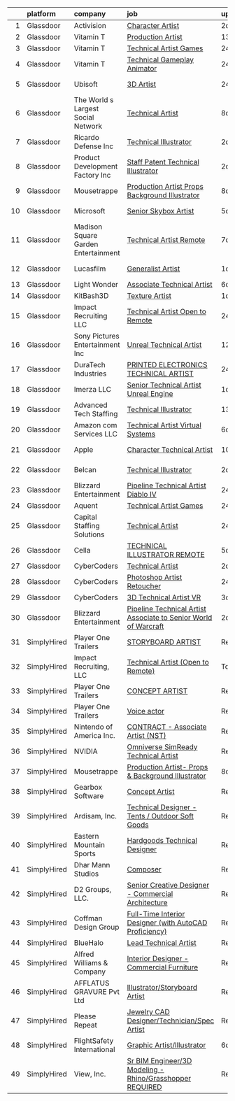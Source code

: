 

|    | platform    | company                             | job                                                                                                                                                                                                                                                                                                                                                                                                                                                                                                                                                                                                                                                                                                                                                                                                                                                                                                                                                                                                                                                                                                                                                                                                                                                                                                                                                                                 | update_time   | location             |
|---:|:------------|:------------------------------------|:------------------------------------------------------------------------------------------------------------------------------------------------------------------------------------------------------------------------------------------------------------------------------------------------------------------------------------------------------------------------------------------------------------------------------------------------------------------------------------------------------------------------------------------------------------------------------------------------------------------------------------------------------------------------------------------------------------------------------------------------------------------------------------------------------------------------------------------------------------------------------------------------------------------------------------------------------------------------------------------------------------------------------------------------------------------------------------------------------------------------------------------------------------------------------------------------------------------------------------------------------------------------------------------------------------------------------------------------------------------------------------|:--------------|:---------------------|
|  1 | Glassdoor   | Activision                          | [Character Artist](https://www.glassdoor.com/partner/jobListing.htm?pos=118&ao=1136043&s=58&guid=0000018243920b79b3b925de040a119a&src=GD_JOB_AD&t=SR&vt=w&cs=1_f4a5e606&cb=1658991021315&jobListingId=1008028738047&jrtk=3-0-1g91p42sqkf3c801-1g91p42t921a6000-0ae95813dbf7d985-)                                                                                                                                                                                                                                                                                                                                                                                                                                                                                                                                                                                                                                                                                                                                                                                                                                                                                                                                                                                                                                                                                                   | 2d            | Carlsbad, CA         |
|  2 | Glassdoor   | Vitamin T                           | [Production Artist](https://www.glassdoor.com/partner/jobListing.htm?pos=113&ao=1110586&s=58&guid=0000018243920b79b3b925de040a119a&src=GD_JOB_AD&t=SR&vt=w&cs=1_a7a854fa&cb=1658991021314&jobListingId=1008006319064&cpc=2CAED5C921A5F994&jrtk=3-0-1g91p42sqkf3c801-1g91p42t921a6000-cb642c009b6d05f3--6NYlbfkN0DMrcEu7yrtATojKJA7cEzGQ3FdRGWLh0CZQInL4ECGI6k5tN82kdM0OKoro5eXmjo80z3blDf38PC1Zt8ansBjYCTwYnES0z5NsCGd3rT4nzWEd62_hqYw1dQSl6TavqWoMBaIsEHmvS04GKJ6S_7Kyf0ff_c4YqzIs8tdL5mNPNUe7hfuSohVF9eK8Nr6OyQGKD_e8THKT10mcgE3yhjf1JFK47m4tVKl0DMxzsr1Q1D2y7uNuWHKMix3P-lrnpH0K7H72lnuJNVbIa0LcxdFTUZ6GfefPpk7xETVaobEGGCqPRLEs_y7AsD0WYMrwUSwWoETYEzjKlSlH_pjBHljnE7ojZjfEOA9ses23f0dmUDPrCHTAWs2kVVjMKmcCarzeRVVF16D_hq-KZfOi9Z2W1yzr8LoxkjNQ2r3XpH4thHzQPrqVyIwbpoElcNCfc7to9U9I5EYp4NOa9w3DLdL)                                                                                                                                                                                                                                                                                                                                                                                                                                                                                                                                                                             | 13d           | Remote               |
|  3 | Glassdoor   | Vitamin T                           | [Technical Artist  Games](https://www.glassdoor.com/partner/jobListing.htm?pos=103&ao=1110586&s=58&guid=0000018243920b79b3b925de040a119a&src=GD_JOB_AD&t=SR&vt=w&cs=1_205800e1&cb=1658991021313&jobListingId=1008034382905&cpc=F41FEAB56D215062&jrtk=3-0-1g91p42sqkf3c801-1g91p42t921a6000-8cadbcbecb8ff75b--6NYlbfkN0DMrcEu7yrtATojKJA7cEzGQ3FdRGWLh0CZQInL4ECGI6k5tN82kdM0cJmh4vC7Ggj9zNs0bxCROjMtZSoeXFZ_LednnVXwsu9yiGX7zwOuJkuiJqqhtCXRqTK25CDxlx8erEeTg2bM0xLE7zJ61l62RAE9oM-8YFFhx_SuEA3S1hsPatqv3o12_6fobZveWv1akYY47CyXIo36AlgYrOZVDRFYFdrZseFIz2U_s3iSwncqcThCTe258D_AJvAtP2gTvu3FcYwZHVPKQfh0HFizOKG9krkIgbdLuqaWpqgiC8nDokQnuMOE1MvGo81zMikBaeLhqgnGmE_tSyf0j382qL2l5WMzUWOc38h2puKU8XL0Tb5Kg-nVGqqKEbmMSn9k0HjhCt6f7dr9DS9D4lgFUGcXTa81zdTEq4FJdSU-WnZGNKB-lmzLYsU7aLnOXNTdp1cjd2wrp6XTxREuxbmm)                                                                                                                                                                                                                                                                                                                                                                                                                                                                                                                                                                       | 24h           | Denver, NY           |
|  4 | Glassdoor   | Vitamin T                           | [Technical Gameplay Animator](https://www.glassdoor.com/partner/jobListing.htm?pos=112&ao=1110586&s=58&guid=0000018243920b79b3b925de040a119a&src=GD_JOB_AD&t=SR&vt=w&cs=1_3fc2701f&cb=1658991021314&jobListingId=1008033670994&cpc=334ABAF5D42DC775&jrtk=3-0-1g91p42sqkf3c801-1g91p42t921a6000-5da3e1361d9e014f--6NYlbfkN0DMrcEu7yrtATojKJA7cEzGQ3FdRGWLh0CZQInL4ECGI6k5tN82kdM0cJmh4vC7GgiV-cOwApicViuu70-LcSZmSXwj5jhCLoqU_0hX4gPnnjs6gvIZYHAjpOZ0Q7iF4uZ8n3fEraQlfbcp6wLLiHDFBvBcYjA-w_j2X8uZ8qj-jAC5mSUgdEAzWWmPgrxT4JdmI3kMJpaRrEX_WpI1qyi717eWHP4pwDLu2rQOu9eFO03Tu_c086C10SjD0t65CmpqABqIq9fslSA8SqsCeNX64kCqVTTylMCX2QnMfoFS-oI_9v2YEoss7aJ7cFpb-jE4m3DPDoypKUlKsQD-U0f484QGD5delkeBk_Ne2aYgpN7H763-dHmpd5hqS8z1AZhcVuQ3drwh1eEfvz6jbc4m0LuDhs-EpC_MCNYey7tBbnYFz_ZLasZdHNe8Zy7v-8DhpmgTrWu6xJLc6jJE6pkh)                                                                                                                                                                                                                                                                                                                                                                                                                                                                                                                                                                   | 24h           | Vancouver, WA        |
|  5 | Glassdoor   | Ubisoft                             | [3D Artist](https://www.glassdoor.com/partner/jobListing.htm?pos=125&ao=1136043&s=58&guid=0000018243920b79b3b925de040a119a&src=GD_JOB_AD&t=SR&vt=w&cs=1_96755659&cb=1658991021316&jobListingId=1008034435671&jrtk=3-0-1g91p42sqkf3c801-1g91p42t921a6000-a748b04f88909f76-)                                                                                                                                                                                                                                                                                                                                                                                                                                                                                                                                                                                                                                                                                                                                                                                                                                                                                                                                                                                                                                                                                                          | 24h           | San Francisco, CA    |
|  6 | Glassdoor   | The World s Largest Social Network  | [Technical Artist](https://www.glassdoor.com/partner/jobListing.htm?pos=108&ao=1110586&s=58&guid=0000018243920b79b3b925de040a119a&src=GD_JOB_AD&t=SR&vt=w&ea=1&cs=1_51ad5b4a&cb=1658991021314&jobListingId=1008016092349&cpc=7F6F94E2229B3AB5&jrtk=3-0-1g91p42sqkf3c801-1g91p42t921a6000-c9651d6c51d879b0--6NYlbfkN0DSgjPPcnEdvoK3uuxfISLALE6pB1FR7YSHOr_tSg5_QGIhoz_2VqUepdcKLBLI_zSI5rPHLCmBGdOpeDSUZVdq0acqUXG3KIV6iDiqzBPD_ywy-L-qAYJvgYT-0fSKE7sHRihgdU56wWnpNm5czJysLKaegn7rT4UfBjNeZJqHvg1bM_BKoGHwhcSfInXfRtjWhcpy7BaqFex1ZleG8f_3FLgfVYYxSVDBFfTMzoSdRjshRKFFa283S122yR-4T1F8pGaLl9y_t5D6PIDUVBdf8eVJlcF2uyP-jLnauNW2fvj4uu2qLeCZ2SerIgBYRC51Dr8Biycj_oIvRkWCaYriLVrKH6Qbi3KNHq9gvWCLUcq1DB5Im7xQGQj81NmuI-nfbvSOWa0yyG_-gx1C8yw7fihaI5ngmXIdCKL6V3d5uMXQ6mlRc6PagpOTkpu6EIzYfo96C4JmqsFxVwnbMrSulkAZcm71011K_cbpFgCrrRfXWWLbNP8D5tNIfAFeb0f2zVXPp81MCkv5zGs6ZlXOVRf_xJZ6ZbWSQSw02rtZPBQrm4k7gH2kMEZhAteqKoIc0lr09WQ2qw9eDc7bUqvB)                                                                                                                                                                                                                                                                                                                                                                                                                                         | 8d            | Sunnyvale, CA        |
|  7 | Glassdoor   | Ricardo Defense Inc                 | [Technical Illustrator](https://www.glassdoor.com/partner/jobListing.htm?pos=115&ao=1136043&s=58&guid=0000018243920b79b3b925de040a119a&src=GD_JOB_AD&t=SR&vt=w&ea=1&cs=1_dcb252e5&cb=1658991021315&jobListingId=1008028195464&jrtk=3-0-1g91p42sqkf3c801-1g91p42t921a6000-1c8622c62c500afa-)                                                                                                                                                                                                                                                                                                                                                                                                                                                                                                                                                                                                                                                                                                                                                                                                                                                                                                                                                                                                                                                                                         | 2d            | Remote               |
|  8 | Glassdoor   | Product Development Factory  Inc    | [Staff Patent   Technical Illustrator](https://www.glassdoor.com/partner/jobListing.htm?pos=101&ao=1110586&s=58&guid=0000018243920b79b3b925de040a119a&src=GD_JOB_AD&t=SR&vt=w&ea=1&cs=1_797c4c09&cb=1658991021313&jobListingId=1008028185102&cpc=E1C07D31E98CBB16&jrtk=3-0-1g91p42sqkf3c801-1g91p42t921a6000-169967502a7e5570--6NYlbfkN0A953Z9EfJZc5Z9y7Wb0NkuJO-5BBnqXCJSieP3bN3oT3pD2vzfTR73aYmAFikiu00d60xhu7R-WiTHaw0sQXFVDm8erCPFzCWp4XBOXAKbaUJAnKv59AUwWXP2FqhOMPbWcy4Pzia449-8_Zydl2A0NgzQMepkZoILU6GmR0j7Oy5-FRJqyhsX8OEYquSFiei6BZf_Vtv6tPFr8A1N3S6495tMF-e7YIBuv7OWV1wi0zSRRDnQnPXhg0Lc-h-DQN7WgI7xf6nrPT3cAQlrCcE10KkFRvbGOVnxYOIQcltbjOd6a-o1fOJSQNBPTN8ARfOVP-FcudpYulXVQqj2m2RcQVdwRTaIA-PAwQKlPHJAN9HAj3Du7DGahqw0DU7Mu6U7FUEOwMFXbhG8FPPVdfefZ5e7VEgICPdljwYVGSyGL0QpDOJxZQ29dh0ez8B_NMEXv_G8wnaA_QrpMbMUozu3lhbbMWxOfGyLkeYu_sYJ5GWKQZJANQyASbL9Ao8fUni3Srd7Lx9N5LINNcpOB2WP)                                                                                                                                                                                                                                                                                                                                                                                                                                                                                     | 2d            | Remote               |
|  9 | Glassdoor   | Mousetrappe                         | [Production Artist  Props   Background Illustrator](https://www.glassdoor.com/partner/jobListing.htm?pos=117&ao=1136043&s=58&guid=0000018243920b79b3b925de040a119a&src=GD_JOB_AD&t=SR&vt=w&ea=1&cs=1_abeeb17f&cb=1658991021315&jobListingId=1008016106726&jrtk=3-0-1g91p42sqkf3c801-1g91p42t921a6000-2085311a109caae2-)                                                                                                                                                                                                                                                                                                                                                                                                                                                                                                                                                                                                                                                                                                                                                                                                                                                                                                                                                                                                                                                             | 8d            | Remote               |
| 10 | Glassdoor   | Microsoft                           | [Senior Skybox Artist](https://www.glassdoor.com/partner/jobListing.htm?pos=127&ao=1136043&s=58&guid=0000018243920b79b3b925de040a119a&src=GD_JOB_AD&t=SR&vt=w&cs=1_e7575a49&cb=1658991021316&jobListingId=1008023664960&jrtk=3-0-1g91p42sqkf3c801-1g91p42t921a6000-b769f06e42ff125e-)                                                                                                                                                                                                                                                                                                                                                                                                                                                                                                                                                                                                                                                                                                                                                                                                                                                                                                                                                                                                                                                                                               | 5d            | Redmond, WA          |
| 11 | Glassdoor   | Madison Square Garden Entertainment | [Technical Artist   Remote](https://www.glassdoor.com/partner/jobListing.htm?pos=128&ao=1136043&s=58&guid=0000018243920b79b3b925de040a119a&src=GD_JOB_AD&t=SR&vt=w&cs=1_03866b7c&cb=1658991021316&jobListingId=1008017693764&jrtk=3-0-1g91p42sqkf3c801-1g91p42t921a6000-5b738e64ce590c8a-)                                                                                                                                                                                                                                                                                                                                                                                                                                                                                                                                                                                                                                                                                                                                                                                                                                                                                                                                                                                                                                                                                          | 7d            | Burbank, CA          |
| 12 | Glassdoor   | Lucasfilm                           | [Generalist Artist](https://www.glassdoor.com/partner/jobListing.htm?pos=120&ao=1136043&s=58&guid=0000018243920b79b3b925de040a119a&src=GD_JOB_AD&t=SR&vt=w&cs=1_45f78b42&cb=1658991021315&jobListingId=1008030380797&jrtk=3-0-1g91p42sqkf3c801-1g91p42t921a6000-54a5312c4a88e15c-)                                                                                                                                                                                                                                                                                                                                                                                                                                                                                                                                                                                                                                                                                                                                                                                                                                                                                                                                                                                                                                                                                                  | 1d            | San Francisco, CA    |
| 13 | Glassdoor   | Light   Wonder                      | [Associate Technical Artist](https://www.glassdoor.com/partner/jobListing.htm?pos=126&ao=1136043&s=58&guid=0000018243920b79b3b925de040a119a&src=GD_JOB_AD&t=SR&vt=w&cs=1_30b5c34f&cb=1658991021316&jobListingId=1008019466620&jrtk=3-0-1g91p42sqkf3c801-1g91p42t921a6000-b75a894bb1266190-)                                                                                                                                                                                                                                                                                                                                                                                                                                                                                                                                                                                                                                                                                                                                                                                                                                                                                                                                                                                                                                                                                         | 6d            | Chicago, IL          |
| 14 | Glassdoor   | KitBash3D                           | [Texture Artist](https://www.glassdoor.com/partner/jobListing.htm?pos=114&ao=1136043&s=58&guid=0000018243920b79b3b925de040a119a&src=GD_JOB_AD&t=SR&vt=w&ea=1&cs=1_fb2b0ee0&cb=1658991021315&jobListingId=1008031970276&jrtk=3-0-1g91p42sqkf3c801-1g91p42t921a6000-d8862ebacd634d68-)                                                                                                                                                                                                                                                                                                                                                                                                                                                                                                                                                                                                                                                                                                                                                                                                                                                                                                                                                                                                                                                                                                | 1d            | Remote               |
| 15 | Glassdoor   | Impact Recruiting  LLC              | [Technical Artist  Open to Remote ](https://www.glassdoor.com/partner/jobListing.htm?pos=116&ao=1136043&s=58&guid=0000018243920b79b3b925de040a119a&src=GD_JOB_AD&t=SR&vt=w&ea=1&cs=1_2c7996f3&cb=1658991021315&jobListingId=1008033565379&jrtk=3-0-1g91p42sqkf3c801-1g91p42t921a6000-aaa252a117fa9592-)                                                                                                                                                                                                                                                                                                                                                                                                                                                                                                                                                                                                                                                                                                                                                                                                                                                                                                                                                                                                                                                                             | 24h           | Portland, OR         |
| 16 | Glassdoor   | Sony Pictures Entertainment  Inc    | [Unreal Technical Artist](https://www.glassdoor.com/partner/jobListing.htm?pos=124&ao=1136043&s=58&guid=0000018243920b79b3b925de040a119a&src=GD_JOB_AD&t=SR&vt=w&cs=1_db8cad41&cb=1658991021315&jobListingId=1008008018946&jrtk=3-0-1g91p42sqkf3c801-1g91p42t921a6000-8c4cc8fca3d1d87e-)                                                                                                                                                                                                                                                                                                                                                                                                                                                                                                                                                                                                                                                                                                                                                                                                                                                                                                                                                                                                                                                                                            | 12d           | Culver City, CA      |
| 17 | Glassdoor   | DuraTech Industries                 | [PRINTED ELECTRONICS TECHNICAL ARTIST](https://www.glassdoor.com/partner/jobListing.htm?pos=130&ao=1136043&s=58&guid=0000018243920b79b3b925de040a119a&src=GD_JOB_AD&t=SR&vt=w&cs=1_f4889951&cb=1658991021318&jobListingId=1008032983668&jrtk=3-0-1g91p42sqkf3c801-1g91p42t921a6000-1d89a63330e4f0f5-)                                                                                                                                                                                                                                                                                                                                                                                                                                                                                                                                                                                                                                                                                                                                                                                                                                                                                                                                                                                                                                                                               | 24h           | La Crosse, WI        |
| 18 | Glassdoor   | Imerza  LLC                         | [Senior Technical Artist   Unreal Engine](https://www.glassdoor.com/partner/jobListing.htm?pos=129&ao=1136043&s=58&guid=0000018243920b79b3b925de040a119a&src=GD_JOB_AD&t=SR&vt=w&ea=1&cs=1_0decdc25&cb=1658991021316&jobListingId=1008030206898&jrtk=3-0-1g91p42sqkf3c801-1g91p42t921a6000-fcabc66a7efa8065-)                                                                                                                                                                                                                                                                                                                                                                                                                                                                                                                                                                                                                                                                                                                                                                                                                                                                                                                                                                                                                                                                       | 1d            | Remote               |
| 19 | Glassdoor   | Advanced Tech Staffing              | [Technical Illustrator](https://www.glassdoor.com/partner/jobListing.htm?pos=105&ao=1110586&s=58&guid=0000018243920b79b3b925de040a119a&src=GD_JOB_AD&t=SR&vt=w&ea=1&cs=1_b851f286&cb=1658991021314&jobListingId=1008005732955&cpc=A0032DE20586B9BD&jrtk=3-0-1g91p42sqkf3c801-1g91p42t921a6000-50cb0154ecf01cbf--6NYlbfkN0A9CgweQScmmzXFz_AWEu-16fuTZ4lws6om7T2AJ3_8yGS3fxso7EQq06-EfO0Qsp0Ak0hAi33wOSYFm8Xi4lPJcVlJ2an-Py1HxOhxp11c1-ZftVXExKj6-bbAiD1bDPKmH4vIErN3YopIPvL3YM-qzaiOyJCI53wUHwjRq2JuozLOAmFa6p6QhukWTBA5I0rcpCfxJx-XOx4z-Olt3sNU1tkwXUi6xcwAv7qFRCbGxGba01RMmFP89bU0EY1nq1ozuGhZz0HiDJajGTKGGnlNwNPrtrIN0EymnX_uLq-OKQVryiT5UdYDXkw6MX3jnJ_pUkuB9Bhi5PhuH8ifSZEhmJl9n4iVYluP_hXasZLkAWw4lz2zSpzopLQhrmnpoz_tTlontYFUOOXcaMrh9rIXftzaiEAUNW4i_S0-bXLlV-2IQRuYBWQVIMsqhMYY5bpvBesVzYzt0HmWGv0FKW73hwNeiVdFYZtzGsztIy6Fdp0aMu39G8DUyZDYSh51IHI%3D)                                                                                                                                                                                                                                                                                                                                                                                                                                                                                                                      | 13d           | Woodridge, IL        |
| 20 | Glassdoor   | Amazon com Services LLC             | [Technical Artist  Virtual Systems](https://www.glassdoor.com/partner/jobListing.htm?pos=123&ao=1136043&s=58&guid=0000018243920b79b3b925de040a119a&src=GD_JOB_AD&t=SR&vt=w&cs=1_aed3b05d&cb=1658991021315&jobListingId=1008019338928&jrtk=3-0-1g91p42sqkf3c801-1g91p42t921a6000-1232db6192a5c6bc-)                                                                                                                                                                                                                                                                                                                                                                                                                                                                                                                                                                                                                                                                                                                                                                                                                                                                                                                                                                                                                                                                                  | 6d            | Westborough, MA      |
| 21 | Glassdoor   | Apple                               | [Character Technical Artist](https://www.glassdoor.com/partner/jobListing.htm?pos=102&ao=1110586&s=58&guid=0000018243920b79b3b925de040a119a&src=GD_JOB_AD&t=SR&vt=w&cs=1_ff464d2c&cb=1658991021313&jobListingId=1008010117631&cpc=2CAED5C921A5F994&jrtk=3-0-1g91p42sqkf3c801-1g91p42t921a6000-66b1a914a282f75c--6NYlbfkN0BvKrLyj5gPmtZO9T8euul8TCxuuKNOtzRJOomxnwSEodTz2Bc-sPZl5OJ9R4TJsNcVXjfURhm1FmbdCaaE0mLWioVSDreO3to1QXyS7aRPvqaJnMMzTGY9OCqxT0CVY9Pig2Hg_riI1LAm-REtiMWaXOApSLO-NJxFTmsaneEUEN11Ir0CWQh0Pr9WvwkPw2E3dmTtYu7W6GG1vdOOcFl7qoO2cS4s5cE0UoX6VjIOW1dMJhDVpRaJGqiMgOGrYc82FGdmUt7e05_IuOlPkfrUogPVOm4xQ_DbD3ZqX19fMyyfkrC-n0nqSD82YzSb2pM_iuzUauTUsxC5KmsePEan_oLR8Km17Qr6SaB3VEAk1EqssnBOanV_u9xq9Dg0J4eL9ffHYe0Rp1zAlJVDf3aPpMLD8-cPLBobZzsa4lAgTSEbYsuEcoYIgVTkmzYOJlcx2r60mMbHr1XhqUreWQvT4m31fiXBv1SWHbaDVHTOkA14Tiidzy8rThgUcci9ZxFRQmOOIjfybRAb-aDnpUoeWm1A7igAjvfoy60wlCBUjcV2lhYMmtLI0h97et5D7l3IJnyQ--qZAsRIQdkyn9Vf-b57o424258GhjCzpVIhHdPIopftRuh63CqO8nuokacYsDuAPYkQhU4t0sI8uEL7n1TsLWDGMCZyFWLMgZrxU6zHOOl1MMRtMV-efFnMSzDTIlhcwHnhOmfKFgfRgBlWx7UAURgGF8fuXq5uhNCM3YebG2wwqOGKgfzcwl5TCEqnLkl0qCVrRFP4Us-s9wLiiAz5STzY1UCiLx6ddWzEmbLn9RVfFKenNqCUocZvLj1nc3doheP2FPfuMnKn9xALmNmCAqPksfkwtcabtIZOPuzfF1JcavlF-TNtZtR1Hnnf-Of-_RtQ7r4nRqelFKGlLXIZ5HOYxZD1Q1no1cAwNTvAq-MpEN7Xz4y8vLut_KKEHGge3_MXHg%3D%3D)                                        | 10d           | Culver City, CA      |
| 22 | Glassdoor   | Belcan                              | [Technical Illustrator](https://www.glassdoor.com/partner/jobListing.htm?pos=111&ao=1110586&s=58&guid=0000018243920b79b3b925de040a119a&src=GD_JOB_AD&t=SR&vt=w&ea=1&cs=1_aca68f4e&cb=1658991021314&jobListingId=1008029095566&cpc=C4A69CCDBB3B9599&jrtk=3-0-1g91p42sqkf3c801-1g91p42t921a6000-0976e6ba1b5f9d5a--6NYlbfkN0DXzDzZ1Oulz9LSjzVbF8otUHEujJfFPwzVdyJWZPnyGBC-xHtBtebw1siL0zRHvfMsN0-M01GIdDFSFTBEXFlD77CeWuGvnAiJZqvqeEkUxYOoyQtROrTLo0MhWqJYkspnNu0EcBTWUCFlU76fRIk0t_9x-72u-8UsCvQp0r2Rbi94PtN6RA-cUXt6NR_jJ8wPk3LNb5PurjL7Cr0oT-jGqJVyM6Eree1uzjURvWsJpn3D0MWaUGpwF7ouCbJ5S-E9iw0yGeTrmpXDTbH5F1y4UmsvGMa2sWbzZ8EIHVLYVWosgjxvscshxLk1DzZGAgxFBDa3Jkk6jnIefVYALGBzlxjhMhQZ8cFyi5u_1jmoFljJ2gWeDmUIx55nQRN-mBVlunRs7X2peA9Kd5y9KDVEnn78sWTt03x_iURqx2nZ7dnMRJcvLVzdPTKn5CEUxO1B90MPUJmyNu8llLsg5dVi9le3h6pGxNyAEGvAYj4RGmQGhRGKw1JTB1LkGmC-MIFDXBVPJjpR2JGyKulv4J90aVpqbR7uaAxlenkOc3NmcKREKrp42mFCZtxMFUjOl-yb0gTp8YMK6PWx73f9tElLJAuTFhg5Kvc-dY-8_iXLsXausD6Xxjpb8gAMrbHIT8gVlps_QmUvnQzERvc-Yv1ZVn0ligMgvMT3_9zSF-hS3ot8cGChV1Bz2LxDudkYmm1UEsMyOOaG1YnTyJp64ba_4g-Rbqk3ExKYIrkxiNbicEx1x6eVOs5_OmMeFxjhymJKO7717zbRcLbdMEYqr2AV)                                                                                                                                                                                                                                    | 2d            | Greenville, SC       |
| 23 | Glassdoor   | Blizzard Entertainment              | [Pipeline Technical Artist   Diablo IV](https://www.glassdoor.com/partner/jobListing.htm?pos=119&ao=1136043&s=58&guid=0000018243920b79b3b925de040a119a&src=GD_JOB_AD&t=SR&vt=w&cs=1_b1ea261e&cb=1658991021315&jobListingId=1008033525880&jrtk=3-0-1g91p42sqkf3c801-1g91p42t921a6000-4108efc4881ff0ec-)                                                                                                                                                                                                                                                                                                                                                                                                                                                                                                                                                                                                                                                                                                                                                                                                                                                                                                                                                                                                                                                                              | 24h           | Irvine, CA           |
| 24 | Glassdoor   | Aquent                              | [Technical Artist  Games](https://www.glassdoor.com/partner/jobListing.htm?pos=104&ao=1110586&s=58&guid=0000018243920b79b3b925de040a119a&src=GD_JOB_AD&t=SR&vt=w&cs=1_15084d45&cb=1658991021313&jobListingId=1008033837366&cpc=B076152010A3B66C&jrtk=3-0-1g91p42sqkf3c801-1g91p42t921a6000-ed6805701069bd7c--6NYlbfkN0DMrcEu7yrtATojKJA7cEzGQ3FdRGWLh0CZQInL4ECGI9gD0Wolx9R2v-Aex0-GK06Xt9OT8GWqmXjvxclCoq1SP18ckCZf91ecjWUahAgiIm1NexFRZ_jcd1SHc4iAAtx7aPVBFaJH0vTG2wapTvlHnMEqe44nTL_fJgjOYpn7Tfv5KXaT13iNGkYISNSRyOB5R-lInRzF0IasORo1J4qhIJ22hixYs7O1F8OhU54xfp07rKXhAGjVg9h2R8LkICArFOFOtQkjuv79qYTV8XkduBSgaUmHJz67gbn4uPOg-oronTy1H4UgbaWkMgv3bXC_4nOkgxnr8-EOQjYeqnNVcW_ZPJmb6OEhdkmX3gnEcEWGDeOqoDo1Wt35H-kmJCkdTgfsYf41BeDn7aVUL8ov0wGIwjz4BbYXjpganQLsIEhQhWj5BBsZM5EExAe_8wJbk7YwW6zb6g%3D%3D)                                                                                                                                                                                                                                                                                                                                                                                                                                                                                                                                                                           | 24h           | Denver, NY           |
| 25 | Glassdoor   | Capital Staffing Solutions          | [Technical Artist](https://www.glassdoor.com/partner/jobListing.htm?pos=106&ao=1110586&s=58&guid=0000018243920b79b3b925de040a119a&src=GD_JOB_AD&t=SR&vt=w&ea=1&cs=1_9973d8de&cb=1658991021314&jobListingId=1008032878840&cpc=F41FEAB56D215062&jrtk=3-0-1g91p42sqkf3c801-1g91p42t921a6000-72e6eef5a318bee3--6NYlbfkN0AHXq2vAVwR3IH7wgnTMdWCa3HguypIXx0DFudX-u0zu6XSU0N9gDGCMsnO9yvyAfPITWuOoMhVdqDBSzLnBEt7uFwosOEysYHpzqbnaup2NbDVKlVtrgLkiVxE080R0kFs142VxEvUQVmBdAQPAQWReLXRRRqK6fmrmUawd7eony1tiYYzJITGdHEs__S2EK1Q8StyER5kNSEyb9eCFJZCZFfsd8zkikoZFObo7hKRiE1S6rrxx3zktvlU-DuDG_o8aV35P9WyKlDs5liXVNRyAN1Cljw4IakyN96i4rRbfICBbkKCIm4CH6663H5dSnPJvNchFlbBy8YUj_6t72Xh1ds49MpADplgeDxHKtSY59MAlTQD1wImG7tUO0gxhBZMHQrZJ6cUEjebG3Fvc2qW3Zc23GZcVqu7Av7jQTHPGkqv1z3J_13G9Nz0V90iTqLtd9MSEQYJJ9nGglUVMSp5UX-HYG6uuKihTajTTgTDlNwXzMAxMUhNmYUV6CTKU3a-kEx8jhYIUSOscXo0hlub)                                                                                                                                                                                                                                                                                                                                                                                                                                                                                                         | 24h           | New York, NY         |
| 26 | Glassdoor   | Cella                               | [TECHNICAL ILLUSTRATOR  REMOTE ](https://www.glassdoor.com/partner/jobListing.htm?pos=122&ao=1136043&s=58&guid=0000018243920b79b3b925de040a119a&src=GD_JOB_AD&t=SR&vt=w&cs=1_ef16916c&cb=1658991021315&jobListingId=1008023490922&jrtk=3-0-1g91p42sqkf3c801-1g91p42t921a6000-2b7f538ecd9c7492-)                                                                                                                                                                                                                                                                                                                                                                                                                                                                                                                                                                                                                                                                                                                                                                                                                                                                                                                                                                                                                                                                                     | 5d            | Houston, TX          |
| 27 | Glassdoor   | CyberCoders                         | [Technical Artist](https://www.glassdoor.com/partner/jobListing.htm?pos=109&ao=1110586&s=58&guid=0000018243920b79b3b925de040a119a&src=GD_JOB_AD&t=SR&vt=w&ea=1&cs=1_be1d9760&cb=1658991021314&jobListingId=1008028546192&cpc=C4A69CCDBB3B9599&jrtk=3-0-1g91p42sqkf3c801-1g91p42t921a6000-a3b80f7f400b477e--6NYlbfkN0CpFJQzrgRR8WqXWK1qKKEqALWJw739KlKqr2H-MSI4eoBlI4EFrmor2FYZMP3muM1_EXMsZV3kh1HI89CQmjKn5GK64m2rYO037GCtdBJwla_zTPiBacDLmb7dNfD4f0Oe3Hzz1DbDYy5iKLLiIcgsp-E3oi2wVKGzWOZaaQHr3Ouv0kLDgHov5jRe4hLdhi9pQLLSpqnE_TmHPpvhvX7Q4rrBdQwkx01lc2JjUYt7jIRk1k9MFYQj8IXIKmvAXXfka5UXv0DPWLKvXe67BqlmzJZGYq9GEjO8JntfrZvOkmz_iKn8lccnG_baziw9cVEjf2eiFF8P_AKos9ayXffpwBT8UVKfjkvJytYx4ycJIu9xKjgvLV-7x0FZb0blKEK-MRvlrtfmsJRSWpaHuMGj_P50-6hYVKPqjjnbWU2iH0iDXOCzKo6iHEwq_j7clOk3R7GVUA1EH7NanXyzzRozc6DsZaZRwZhcU-kzlPzHFPvZBqm4heHkGCYwEukCMViodT08jYyDTSKzQlxj0iM8hABtw0yC52F2AXJyS0XnXn0Ep4UKlFZSuLLmVneBYD_UI1VCVs2cvgb9NwQBP8gHTdnWgKMvYTG25Lh7lVnZ9FI74HZ4mTLF_wh2c8b3y2gXzlshmlo1a-Mn0WIFwr6EnKFzrVdzMgA-9EWlsotqA2Y6p34UslI0HFVwRDkk128pI7SchufhSfJa5btF3_nmz72mOTjdgsuDl2YbrMcrFDUav7OmljGlPKoRSiVsPJqwhQV2bXwPMKlUEABzLVFbaGKL__lMmGSMc11_MCEIMiCpzlnLpIADjuEl9xoU4nCD_KaixLEZcqClGez2nbdgW0wpzHVIpJDxXPOaER8nIvx4hPxOCzOweGzAZqDiirYlCk4ftsqxmwWaUWSsfIXz-g9d16286l2ycHUvAkZy9NyTUURXmCKisB4ZnViOA6mC0B8ZIZbphieVNlgSOTlqsd6Hwpz0BTg%3D)                           | 2d            | New York, NY         |
| 28 | Glassdoor   | CyberCoders                         | [Photoshop Artist   Retoucher](https://www.glassdoor.com/partner/jobListing.htm?pos=107&ao=1110586&s=58&guid=0000018243920b79b3b925de040a119a&src=GD_JOB_AD&t=SR&vt=w&ea=1&cs=1_52aecd84&cb=1658991021314&jobListingId=1008033320954&cpc=334ABAF5D42DC775&jrtk=3-0-1g91p42sqkf3c801-1g91p42t921a6000-0bf25c349342dee8--6NYlbfkN0CpFJQzrgRR8WqXWK1qKKEqALWJw739KlKqr2H-MSI4eoBlI4EFrmor2FYZMP3muM3zfzcnN-JvHvGznKbtQogsx9i--V4TI0hTIyq6BB2Y6IubQNZ8sNUgdaf1QZztYs0db8njeMRPq9rtZ5R33kP8Cbyd3MjLGvhDd7UEQ_daOdUAVGFjMISg_JD1lpXqbyHLCLmhFJDOzj2XfU1TbV1dDG5EtaBdnGxlOvuoQsakrr_Od6qb3-LBxEg_pBjV-4B6iUnOZQ6kRLnAKYVQq1TCFmvLtLpM3qUu5hnyBPgnJj7rvsDBJNdK7kG-hWKdSqkan5jE1ka0vS_bbzMFlPdpm4yVH9l5b-tSOj0nxkFKorQ-f661N3pVhOReV73wBGX7b68TyfYoUh7Urp3G0gsvrG8Q6eu7Cx03v5BnVJntVtz0NkOcYC2s4mSG4MXu2hnbtl30HT_LgnvPFTExv6aJzN5pY1PeDmBmwGDzEHSHzMA3WpgWKXA1jnr_rCGd9OYfCxkZQ2AzgiPm5ck4WR1otTMUfIJyAi9IyAy-6cuBQKD72eIXu7_O9rECHB4SN0YVbyKaW6EWwoNHwztTE2FmFRNIe2OdcYwTVF7SVuRTS08HhMWz0KxSIgadzuuVA5LWnDoNEkU2au-MifKSHwvGggSomFHz6BcbjevXUNPPEa-WyAWxQYnxUR-Q3hDVYHIkfCeVVD7Ea0-Ox8bRgHSPd69J_0e4F7FzFjhvtmiCC7Efe3DwBEfxkm0am4-9Nom7QkDyUx7BTVXsI-E_1im7qNJeHcphqp4gfw5MX-i5fGVfImtbgmOgVyCZzTZyS_9nbG0PWdOtbCoeaDnBg0zmde9tLXlgzQNGdHZl2MF_SZ8oPupyOLqWTTsnGbKhBj_e27w2Vl8hmArFDcohsEEXGD4NxZKteEsnb4QdO-BXrGlSeIT3luQfAnJY9_D16dvBTnmEeG_-g7c0UiuXGE-pFreYUYJ8uvrPbuMILKX6FA%3D%3D) | 24h           | Reston, VA           |
| 29 | Glassdoor   | CyberCoders                         | [3D Technical Artist  VR ](https://www.glassdoor.com/partner/jobListing.htm?pos=110&ao=1110586&s=58&guid=0000018243920b79b3b925de040a119a&src=GD_JOB_AD&t=SR&vt=w&ea=1&cs=1_d6907cc8&cb=1658991021314&jobListingId=1008025414965&cpc=654405A9B1E0A9F5&jrtk=3-0-1g91p42sqkf3c801-1g91p42t921a6000-2e00f1e0cd855fc7--6NYlbfkN0CpFJQzrgRR8WqXWK1qKKEqALWJw739KlKqr2H-MSI4eoBlI4EFrmor2FYZMP3muM1jAE7yYqBMhal2mvS1LaxZODnCdMTVnhpKPp7H5_FOwhwtPC-aNPNeHX8-yNCO2o41pjYgpN21LIHBfCnGjQucsgJQAQD52M5qcNQyPnAKNiJ-16P-Hjd0OvPOU_ka-6FKAiGgizWdtFjfmg_DUpX4oXumgNECn56szRJe0GCS22e46zb1-6A9cnkM60U6Z88dm9FUB85yGCZKfO_7lwVetGo_c8HZ6e9F537L6ZXQVt12YkLUhMejqyQSKVgBACFz6cLt6AXAIzQPZ3Y1v3Tc1HqAewXRQS-p_UIXujJRqnNaR6cC0gC6f6z1wjtj2O3nnPwmUEI0b6toEN_VzIoPTm7xj7CeGUcWTbdoUhsa4JGq5_uPZfHISazMJw4CBZHbKVbZbSGJIY6LF5WL-Js_wk7pgveTi2zkGAJLyKbi7O8FRbQl4T5vTLoC55ZNITAEIOqf9CUktomG5FYOoSkkAVqfjjZIcTcYltEqrQlFGF7WlXFAS1aNUDQ_t2FX3b9B8UIA4lo7vQ8oEXL_-C0NG3fO9QpfqIo0L7nVPfcpm__N4xY9Fd4Z_e0bBnZA64NIhbmBu1nWVlMpJ5uU6s3ZOOnNy-6m8-46-9WwJUqR1KvnmOQUhkO4y43kj5_bNltYg0AvZqPVPNHKNAQkBhYAP9wv3B3fUz6AUUwTPy5LCC8iY1Ko4Q1Oy2AF0upm0rxFxOv_ttxlSBw6KrCTyBoZfwFF8Ch3N-hmbAuno-V89bSjEBFWXAVhRTl39GeRQuWq-JIDk-ns_mG9hNGSJFcuP4hYKxlNulHSJZ7MGHdvgZihmEJx3XvPLq0-R0wMwAkXB7vaCpWCPRnhNjEZQ_vWdYVDOvr5QBOYm8lAnvmElgmn7c_Pv3r7XmbdhAmPr-BYvcdwiGWFWs_fs0NdMorfroNiUle8vRQ%3D)                   | 3d            | Venice, CA           |
| 30 | Glassdoor   | Blizzard Entertainment              | [Pipeline Technical Artist  Associate to Senior    World of Warcraft](https://www.glassdoor.com/partner/jobListing.htm?pos=121&ao=1136043&s=58&guid=0000018243920b79b3b925de040a119a&src=GD_JOB_AD&t=SR&vt=w&cs=1_1fae5f5e&cb=1658991021315&jobListingId=1008029141807&jrtk=3-0-1g91p42sqkf3c801-1g91p42t921a6000-a14838e41f1d9c08-)                                                                                                                                                                                                                                                                                                                                                                                                                                                                                                                                                                                                                                                                                                                                                                                                                                                                                                                                                                                                                                                | 2d            | Irvine, CA           |
| 31 | SimplyHired | Player One Trailers                 | [STORYBOARD ARTIST](https://www.simplyhired.com/job/WsM3HESh11erc7gbrwmB9wOuLc4G8EpuzkIDIBZRmQv2tJ5MIdyzZQ?q=technical+artist)                                                                                                                                                                                                                                                                                                                                                                                                                                                                                                                                                                                                                                                                                                                                                                                                                                                                                                                                                                                                                                                                                                                                                                                                                                                      | Recently      | Bellingham, WA       |
| 32 | SimplyHired | Impact Recruiting, LLC              | [Technical Artist (Open to Remote)](https://www.simplyhired.com/job/_yle1k8zWJlTkk5fUNJbjAJsbwTDhxmKeCnJDw3sUoTBKhrgzU10TQ?q=technical+artist)                                                                                                                                                                                                                                                                                                                                                                                                                                                                                                                                                                                                                                                                                                                                                                                                                                                                                                                                                                                                                                                                                                                                                                                                                                      | Today         | Portland, OR         |
| 33 | SimplyHired | Player One Trailers                 | [CONCEPT ARTIST](https://www.simplyhired.com/job/NHSymmraphyw8uHdSkV5Et_VVAdt0q4UIaYh_zD91KukT2nlM8P-Uw?q=technical+artist)                                                                                                                                                                                                                                                                                                                                                                                                                                                                                                                                                                                                                                                                                                                                                                                                                                                                                                                                                                                                                                                                                                                                                                                                                                                         | Recently      | Bellingham, WA       |
| 34 | SimplyHired | Player One Trailers                 | [Voice actor](https://www.simplyhired.com/job/spDD-EJ3TjYBjE8eMRZ9eEmKaVlWQD6z3yRQeU5qhxOkgExTKczNWQ?q=technical+artist)                                                                                                                                                                                                                                                                                                                                                                                                                                                                                                                                                                                                                                                                                                                                                                                                                                                                                                                                                                                                                                                                                                                                                                                                                                                            | Recently      | Bellingham, WA       |
| 35 | SimplyHired | Nintendo of America Inc.            | [CONTRACT - Associate Artist (NST)](https://www.simplyhired.com/job/jz_chis8vNlChKhg0vtJIKQo_nM1MiVfAlwJyWxG_0Sqt_r6pCLAHg?q=technical+artist)                                                                                                                                                                                                                                                                                                                                                                                                                                                                                                                                                                                                                                                                                                                                                                                                                                                                                                                                                                                                                                                                                                                                                                                                                                      | Recently      | Redmond, WA          |
| 36 | SimplyHired | NVIDIA                              | [Omniverse SimReady Technical Artist](https://www.simplyhired.com/job/H7M3avgtMJsYUyrS8C1Ii7odTkecTHsCH1EiVbv5yl3CGcgOWoCmag?q=technical+artist)                                                                                                                                                                                                                                                                                                                                                                                                                                                                                                                                                                                                                                                                                                                                                                                                                                                                                                                                                                                                                                                                                                                                                                                                                                    | Recently      | Santa Clara, CA      |
| 37 | SimplyHired | Mousetrappe                         | [Production Artist- Props & Background Illustrator](https://www.simplyhired.com/job/qUFdFG7VtGV5YNxFvoBR_ltmIayKqg5GJIJim-wsMKzBevmQGoqqwA?q=technical+artist)                                                                                                                                                                                                                                                                                                                                                                                                                                                                                                                                                                                                                                                                                                                                                                                                                                                                                                                                                                                                                                                                                                                                                                                                                      | 8d            | Remote               |
| 38 | SimplyHired | Gearbox Software                    | [Concept Artist](https://www.simplyhired.com/job/zm_GLgZZuFF002QCrAeJCjw_ZqLtY96Khw2P1rCnOnLcRNk6Jgl8aA?q=technical+artist)                                                                                                                                                                                                                                                                                                                                                                                                                                                                                                                                                                                                                                                                                                                                                                                                                                                                                                                                                                                                                                                                                                                                                                                                                                                         | Recently      | Frisco, TX           |
| 39 | SimplyHired | Ardisam, Inc.                       | [Technical Designer - Tents / Outdoor Soft Goods](https://www.simplyhired.com/job/EaaUY8P8CZC-jWtF3gBuBBAHyCWnw5U7xo5UZYeE6UCkveJkbwWE3A?q=technical+artist)                                                                                                                                                                                                                                                                                                                                                                                                                                                                                                                                                                                                                                                                                                                                                                                                                                                                                                                                                                                                                                                                                                                                                                                                                        | Recently      | Cumberland, WI       |
| 40 | SimplyHired | Eastern Mountain Sports             | [Hardgoods Technical Designer](https://www.simplyhired.com/job/eWxLu48wUDBa52v2eTiZgbO9wVQyc3mW_hp3OCZl9cKpPo7KGYaztQ?q=technical+artist)                                                                                                                                                                                                                                                                                                                                                                                                                                                                                                                                                                                                                                                                                                                                                                                                                                                                                                                                                                                                                                                                                                                                                                                                                                           | Recently      | Meriden, CT          |
| 41 | SimplyHired | Dhar Mann Studios                   | [Composer](https://www.simplyhired.com/job/ZB_CaDWShcP3YG5ieYwZ6V9PCkGln389G2Qs6kl93PpbThhAYaRPFQ?q=technical+artist)                                                                                                                                                                                                                                                                                                                                                                                                                                                                                                                                                                                                                                                                                                                                                                                                                                                                                                                                                                                                                                                                                                                                                                                                                                                               | Recently      | Burbank, CA          |
| 42 | SimplyHired | D2 Groups, LLC.                     | [Senior Creative Designer - Commercial Architecture](https://www.simplyhired.com/job/Yzphuvu4v4KIeGAg97r-GC4K2aaGuq7WuIAfSSpOBYl9P_dmzDtnLw?q=technical+artist)                                                                                                                                                                                                                                                                                                                                                                                                                                                                                                                                                                                                                                                                                                                                                                                                                                                                                                                                                                                                                                                                                                                                                                                                                     | Recently      | King of Prussia, PA  |
| 43 | SimplyHired | Coffman Design Group                | [Full-Time Interior Designer (with AutoCAD Proficiency)](https://www.simplyhired.com/job/Xx7hJsbn6OIObeoohRD70Y4VdH0y_sC279UDSdlsem1MGWNh8Uj_rg?q=technical+artist)                                                                                                                                                                                                                                                                                                                                                                                                                                                                                                                                                                                                                                                                                                                                                                                                                                                                                                                                                                                                                                                                                                                                                                                                                 | Recently      | Naples, FL           |
| 44 | SimplyHired | BlueHalo                            | [Lead Technical Artist](https://www.simplyhired.com/job/Wjuj_8GvrouGkI5GInMTsAVDyDnmD0dXLa8mRnChOYJPWpldqD68RQ?q=technical+artist)                                                                                                                                                                                                                                                                                                                                                                                                                                                                                                                                                                                                                                                                                                                                                                                                                                                                                                                                                                                                                                                                                                                                                                                                                                                  | Recently      | Rockville, MD        |
| 45 | SimplyHired | Alfred Williams & Company           | [Interior Designer - Commercial Furniture](https://www.simplyhired.com/job/hCKRF2iusRetU5KFSkdmgQlX7W00Um1nOkkg1ElGV0mKaHyzrtphQQ?q=technical+artist)                                                                                                                                                                                                                                                                                                                                                                                                                                                                                                                                                                                                                                                                                                                                                                                                                                                                                                                                                                                                                                                                                                                                                                                                                               | Recently      | Nashville, TN        |
| 46 | SimplyHired | AFFLATUS GRAVURE Pvt Ltd            | [Illustrator/Storyboard Artist](https://www.simplyhired.com/job/3hWfT3a4tUFg4oH4quVpAV5P60ZY3SgpyN-SYuttUpCB66pl8iMTOA?q=technical+artist)                                                                                                                                                                                                                                                                                                                                                                                                                                                                                                                                                                                                                                                                                                                                                                                                                                                                                                                                                                                                                                                                                                                                                                                                                                          | Recently      | Remote               |
| 47 | SimplyHired | Please Repeat                       | [Jewelry CAD Designer/Technician/Spec Artist](https://www.simplyhired.com/job/ppvf2r7N8yLNgoIwL-weD7YzaNH1jvE5SEhz67ZiaDq4BDi4XKidNA?q=technical+artist)                                                                                                                                                                                                                                                                                                                                                                                                                                                                                                                                                                                                                                                                                                                                                                                                                                                                                                                                                                                                                                                                                                                                                                                                                            | Recently      | Sunrise, FL          |
| 48 | SimplyHired | FlightSafety International          | [Graphic Artist/Illustrator](https://www.simplyhired.com/job/Z7GlaQaYtJ6Cbc5iZxP53YwYcW8dBQGYytHXGYQ9SbKDrvPmsGRGHg?q=technical+artist)                                                                                                                                                                                                                                                                                                                                                                                                                                                                                                                                                                                                                                                                                                                                                                                                                                                                                                                                                                                                                                                                                                                                                                                                                                             | 6d            | Alabama +2 locations |
| 49 | SimplyHired | View, Inc.                          | [Sr BIM Engineer/3D Modeling - Rhino/Grasshopper REQUIRED](https://www.simplyhired.com/job/r-EMDI_VtGPS56wqXDwIvVVf9Wc0_fV24JlkHogXp_SHsFRKSxtw7Q?q=technical+artist)                                                                                                                                                                                                                                                                                                                                                                                                                                                                                                                                                                                                                                                                                                                                                                                                                                                                                                                                                                                                                                                                                                                                                                                                               | Recently      | Milpitas, CA         |